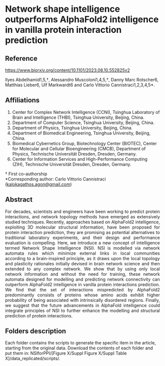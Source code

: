 # Network shape intelligence outperforms AlphaFold2 intelligence in vanilla protein interaction prediction

## Reference 
https://www.biorxiv.org/content/10.1101/2023.08.10.552825v2

Ilyes Abdelhamid1,5,†, Alessandro Muscoloni1,4,5,†, Danny Marc Rotscher6, Matthias Lieber6, Ulf Markwardt6 and Carlo Vittorio Cannistraci1,2,3,4,5*.

## Affiliations
1. Center for Complex Network Intelligence (CCNI), Tsinghua Laboratory of Brain and Intelligence (THBI), Tsinghua University, Beijing, China.
2. Department of Computer Science, Tsinghua University, Beijing, China.
3. Department of Physics, Tsinghua University, Beijing, China.
4. Department of Biomedical Engineering, Tsinghua University, Beijing, China.
5. Biomedical Cybernetics Group, Biotechnology Center (BIOTEC), Center for Molecular and Cellular Bioengineering (CMCB), Department of Physics, Technische Universität Dresden, Dresden, Germany. 
6. Center for Information Services and High-Performance Computing (ZIH), Technische Universität Dresden, Dresden, Germany.  
  
† First co-authorship  
*Corresponding author: Carlo Vittorio Cannistraci (kalokagathos.agon@gmail.com) 

## Abstract
<p align="justify"> For decades, scientists and engineers have been working to predict protein interactions, and network topology methods have emerged as extensively studied techniques. Recently, approaches based on AlphaFold2 intelligence, exploiting 3D molecular structural information, have been proposed for protein interaction prediction, they are promising as potential alternatives to traditional laboratory experiments, and their design and performance evaluation is compelling. 
Here, we introduce a new concept of intelligence termed Network Shape Intelligence (NSI). NSI is modelled via network automata rules which minimize external links in local communities according to a brain-inspired principle, as it draws upon the local topology and plasticity rationales initially devised in brain network science and then extended to any complex network. We show that by using only local network information and without the need for training, these network automata designed for modelling and predicting network connectivity can outperform AlphaFold2 intelligence in vanilla protein interactions prediction. We find that the set of interactions mispredicted by AlphaFold2 predominantly consists of proteins whose amino acids exhibit higher probability of being associated with intrinsically disordered regions. Finally, we suggest that the future advancements in AlphaFold intelligence could integrate principles of NSI to further enhance the modelling and structural prediction of protein interactions.</p>

## Folders description
Each folder contains the scripts to generate the specific item in the article, starting from the original data.
Download the contents of each folder and put them in: NSIforPPI/[Figure X/Suppl Figure X/Suppl Table X]/data_replicated/scripts/.

